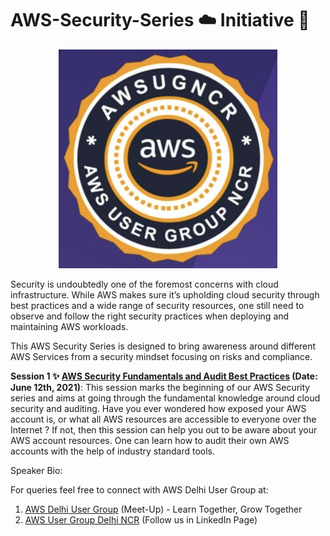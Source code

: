 # AWS-Security-Series :cloud: Initiative 💂 

<p align="center">
  <img width="350" height="350" src=https://github.com/ntnshrm87/AWS-Security-Series/blob/main/Logo.png>
</p>

Security is undoubtedly one of the foremost concerns with cloud infrastructure. While AWS makes sure it’s upholding cloud security through best practices and a wide range of security resources, one still need to observe and follow the right security practices when deploying and maintaining AWS workloads.   

This AWS Security Series is designed to bring awareness around different AWS Services from a security mindset focusing on risks and compliance. 

**Session 1 :sparkles: [AWS Security Fundamentals and Audit Best Practices](https://youtu.be/I_snxnOF_3w) (Date: June 12th, 2021)**: This session marks the beginning of our AWS Security series and aims at going through the fundamental knowledge around cloud security and auditing. Have you ever wondered how exposed your AWS account is, or what all AWS resources are accessible to everyone over the Internet ? If not, then this session can help you out to be aware about your AWS account resources. One can learn how to audit their own AWS accounts with the help of industry standard tools. 

Speaker Bio:



For queries feel free to connect with AWS Delhi User Group at:

1. [AWS Delhi User Group](https://www.meetup.com/AmazonAWS-Delhi/) (Meet-Up) - Learn Together, Grow Together
2. [AWS User Group Delhi NCR](https://www.linkedin.com/company/aws-user-group-delhi-ncr) (Follow us in LinkedIn Page)
